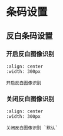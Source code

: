 # 条码设置
## 反白条码设置

### 开启反白图像识别

```{figure} ../../../media/00161.png
:align: center
:width: 300px

开启反白图像识别
```

### 关闭反白图像识别

```{figure} ../../../media/00160.png
:align: center
:width: 300px

关闭反白图像识别 `默认`
```
